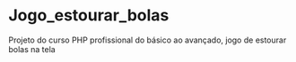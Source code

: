 # Jogo_estourar_bolas
Projeto do curso PHP profissional do básico ao avançado, jogo de estourar bolas na tela
